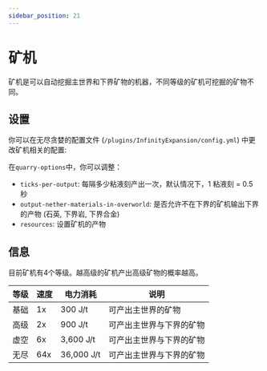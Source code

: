 ```yaml
---
sidebar_position: 21
---
```


# 矿机

矿机是可以自动挖掘主世界和下界矿物的机器，不同等级的矿机可挖掘的矿物不同。

## 设置

你可以在无尽贪婪的配置文件 (`/plugins/InfinityExpansion/config.yml`) 中更改矿机相关的配置:

在`quarry-options`中，你可以调整：

- `ticks-per-output`: 每隔多少粘液刻产出一次，默认情况下，1 粘液刻 = 0.5 秒
- `output-nether-materials-in-overworld`: 是否允许不在下界的矿机输出下界的产物 (石英, 下界岩, 下界合金)
- `resources`: 设置矿机的产物

## 信息

目前矿机有4个等级。越高级的矿机产出高级矿物的概率越高。

| 等级 | 速度 | 电力消耗 | 说明 |
| ---- | --- | ------ | ------ |
| 基础 | 1x | 300 J/t | 可产出主世界的矿物 |
| 高级 | 2x | 900 J/t | 可产出主世界与下界的矿物 |
| 虚空 | 6x | 3,600 J/t | 可产出主世界与下界的矿物 |
| 无尽 | 64x | 36,000 J/t | 可产出主世界与下界的矿物 |
